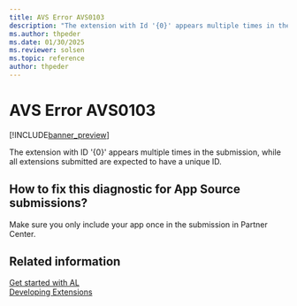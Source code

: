 ```yaml
---
title: AVS Error AVS0103
description: "The extension with Id '{0}' appears multiple times in the submission, while all extensions submitted are expected to have a unique Id."
ms.author: thpeder
ms.date: 01/30/2025
ms.reviewer: solsen
ms.topic: reference
author: thpeder
---
```


# AVS Error AVS0103

[!INCLUDE[banner_preview](../includes/banner_preview.md)]

The extension with ID '{0}' appears multiple times in the submission, while all extensions submitted are expected to have a unique ID.

## How to fix this diagnostic for App Source submissions?

Make sure you only include your app once in the submission in Partner Center.

## Related information

[Get started with AL](../devenv-get-started.md)  
[Developing Extensions](../devenv-dev-overview.md)  